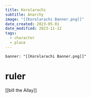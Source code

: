 ```yaml
---
title: Korolarachi
subtitle: Anarchy
image: "[[Korolarachi Banner.png]]"
date_created: 2023-05-01
date_modified: 2023-11-12
tags:
  - character
  - place
---
```


```infobox-nation
banner: "[[Korolarachi Banner.png]]"
```

# ruler

[[bill the Allay]]
